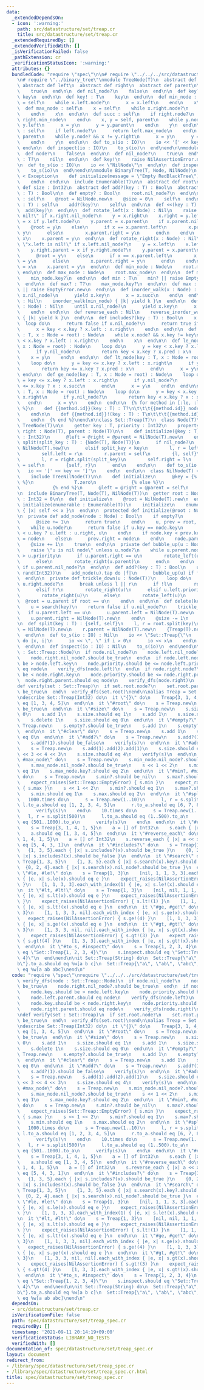 ```yaml
---
data:
  _extendedDependsOn:
  - icon: ':warning:'
    path: src/datastructure/set/treap.cr
    title: src/datastructure/set/treap.cr
  _extendedRequiredBy: []
  _extendedVerifiedWith: []
  _isVerificationFailed: false
  _pathExtension: cr
  _verificationStatusIcon: ':warning:'
  attributes: {}
  bundledCode: "require \"spec\"\n\n# require \"../../../src/datastructure/set/treap\"\
    \n# require \"../binary_tree\"\nmodule TreeNode(T)\n  abstract def key : T\n \
    \ abstract def left\n  abstract def right\n  abstract def parent\n\n  def node?\n\
    \    true\n  end\n\n  def nil_node?\n    false\n  end\n\n  def key? : T?\n   \
    \ key\n  end\n\n  def key! : T\n    key\n  end\n\n  def min_node : self\n    x\
    \ = self\n    while x.left.node?\n      x = x.left\n    end\n    x\n  end\n\n\
    \  def max_node : self\n    x = self\n    while x.right.node?\n      x = x.right\n\
    \    end\n    x\n  end\n\n  def succ : self\n    if right.node?\n      return\
    \ right.min_node\n    end\n    x, y = self, parent\n    while y.node? && x !=\
    \ y.left\n      x = y\n      y = y.parent\n    end\n    y\n  end\n\n  def pred\
    \ : self\n    if left.node?\n      return left.max_node\n    end\n    x, y = self,\
    \ parent\n    while y.node? && x != y.right\n      x = y\n      y = y.parent\n\
    \    end\n    y\n  end\n\n  def to_s(io : IO)\n    io << '[' << key << ']'\n \
    \ end\n\n  def inspect(io : IO)\n    to_s(io)\n  end\nend\n\nmodule TreeNilNode(T)\n\
    \  def node?\n    false\n  end\n\n  def nil_node?\n    true\n  end\n\n  def key?\
    \ : T?\n    nil\n  end\n\n  def key!\n    raise NilAssertionError.new\n  end\n\
    \n  def to_s(io : IO)\n    io << \"NilNode\"\n  end\n\n  def inspect(io : IO)\n\
    \    to_s(io)\n  end\nend\n\nmodule BinaryTree(T, Node, NilNode)\n  class EmptyError\
    \ < Exception\n    def initialize(message = \"Empty RedBlackTree\")\n      super(message)\n\
    \    end\n  end\n\n  include Enumerable(T)\n\n  abstract def root\n  abstract\
    \ def size : Int32\n  abstract def add?(key : T) : Bool\n  abstract def delete(key\
    \ : T) : Bool\n\n  def empty? : Bool\n    root.nil_node?\n  end\n\n  def clear\
    \ : self\n    @root = NilNode.new\n    @size = 0\n    self\n  end\n\n  def add(key\
    \ : T) : self\n    add?(key)\n    self\n  end\n\n  def <<(key : T) : self\n  \
    \  add(key)\n  end\n\n  def rotate_left(x : Node) : Nil\n    raise \"x.right is\
    \ nil!\" if x.right.nil_node?\n    y = x.right\n    x.right = y.left\n    y.left.parent\
    \ = x if y.left.node?\n    y.parent = x.parent\n    if x.parent.nil_node?\n  \
    \    @root = y\n    else\n      if x == x.parent.left\n        x.parent.left =\
    \ y\n      else\n        x.parent.right = y\n      end\n    end\n    y.left =\
    \ x\n    x.parent = y\n  end\n\n  def rotate_right(x : Node) : Nil\n    raise\
    \ \"x.left is nil!\" if x.left.nil_node?\n    y = x.left\n    x.left = y.right\n\
    \    y.right.parent = x if y.right.node?\n    y.parent = x.parent\n    if x.parent.nil_node?\n\
    \      @root = y\n    else\n      if x == x.parent.left\n        x.parent.left\
    \ = y\n      else\n        x.parent.right = y\n      end\n    end\n    y.right\
    \ = x\n    x.parent = y\n  end\n\n  def min_node : Node\n    root.min_node\n \
    \ end\n\n  def max_node : Node\n    root.max_node\n  end\n\n  def min? : T?\n\
    \    min_node.key?\n  end\n\n  def min : T\n    min? || raise EmptyError.new\n\
    \  end\n\n  def max? : T?\n    max_node.key?\n  end\n\n  def max : T\n    max?\
    \ || raise EmptyError.new\n  end\n\n  def inorder_walk(x : Node) : Nil\n    until\
    \ x.nil_node?\n      yield x.key\n      x = x.succ\n    end\n  end\n\n  def each\
    \ : Nil\n    inorder_walk(min_node) { |k| yield k }\n  end\n\n  def reverse_inorder_walk(x\
    \ : Node) : Nil\n    until x.nil_node?\n      yield x.key\n      x = x.pred\n\
    \    end\n  end\n\n  def reverse_each : Nil\n    reverse_inorder_walk(max_node)\
    \ { |k| yield k }\n  end\n\n  def includes?(key : T) : Bool\n    x = root\n  \
    \  loop do\n      return false if x.nil_node?\n      return true if x.key == key\n\
    \      x = key < x.key ? x.left : x.right\n    end\n  end\n\n  def search(key\
    \ : T, x : Node = root) : Node\n    while x.node? && x.key != key\n      x = key\
    \ < x.key ? x.left : x.right\n    end\n    x\n  end\n\n  def le_node(key : T,\
    \ x : Node = root) : Node\n    loop do\n      y = key < x.key ? x.left : x.right\n\
    \      if y.nil_node?\n        return key < x.key ? x.pred : x\n      end\n  \
    \    x = y\n    end\n  end\n\n  def lt_node(key : T, x : Node = root) : Node\n\
    \    loop do\n      y = key <= x.key ? x.left : x.right\n      if y.nil_node?\n\
    \        return key <= x.key ? x.pred : x\n      end\n      x = y\n    end\n \
    \ end\n\n  def ge_node(key : T, x : Node = root) : Node\n    loop do\n      y\
    \ = key <= x.key ? x.left : x.right\n      if y.nil_node?\n        return key\
    \ <= x.key ? x : x.succ\n      end\n      x = y\n    end\n  end\n\n  def gt_node(key\
    \ : T, x : Node = root) : Node\n    loop do\n      y = key < x.key ? x.left :\
    \ x.right\n      if y.nil_node?\n        return key < x.key ? x : x.succ\n   \
    \   end\n      x = y\n    end\n  end\n\n  {% for method in [:le, :lt, :ge, :gt]\
    \ %}\n    def {{method.id}}(key : T) : T?\n\t\t\t{{method.id}}_node(key).key?\n\
    \    end\n\n    def {{method.id}}!(key : T) : T\n\t\t\t{{method.id}}_node(key).key!\n\
    \    end\n  {% end %}\nend\n\nclass Set::Treap(T)\n  class Node(T)\n    include\
    \ TreeNode(T)\n\n    getter key : T, priority : Int32\n    property! left : Node(T),\
    \ right : Node(T), parent : Node(T)\n\n    def initialize(@key : T, @priority\
    \ : Int32)\n      @left = @right = @parent = NilNode(T).new\n    end\n\n    def\
    \ split(split_key : T) : {Node(T), Node(T)}\n      if nil_node?\n        {NilNode(T).new,\
    \ NilNode(T).new}\n      elsif split_key < key\n        l, r = left.split(split_key)\n\
    \        self.left = r\n        r.parent = self\n        {l, self}\n      else\n\
    \        l, r = right.split(split_key)\n        self.right = l\n        l.parent\
    \ = self\n        {self, r}\n      end\n    end\n\n    def to_s(io : IO)\n   \
    \   io << '[' << key << ']'\n    end\n  end\n\n  class NilNode(T) < Node(T)\n\
    \    include TreeNilNode(T)\n\n    def initialize\n      @key = {% if T.class.has_method?(:zero)\
    \ %}\n               T.zero\n             {% else %}\n               T.new\n \
    \            {% end %}\n      @left = @right = @parent = self\n    end\n  end\n\
    \n  include BinaryTree(T, Node(T), NilNode(T))\n  getter root : Node(T), size\
    \ : Int32 = 0\n\n  def initialize\n    @root = NilNode(T).new\n  end\n\n  def\
    \ initialize(enumerable : Enumerable(T))\n    initialize\n    enumerable.each\
    \ { |x| self << x }\n  end\n\n  protected def initialize(@root : Node(T))\n  end\n\
    \n  private def add_node(node : Node) : Bool\n    if empty?\n      @root = node\n\
    \      @size += 1\n      return true\n    end\n    u, prev = root, NilNode(T).new\n\
    \    while u.node?\n      return false if u.key == node.key\n      u, prev = node.key\
    \ < u.key ? u.left : u.right, u\n    end\n    if node.key < prev.key\n      prev.left\
    \ = node\n    else\n      prev.right = node\n    end\n    node.parent = prev\n\
    \    @size += 1\n    true\n  end\n\n  private def bubble_up(u : Node) : Nil\n\
    \    raise \"u is nil node\" unless u.node?\n    while u.parent.node? && u.parent.priority\
    \ > u.priority\n      if u.parent.right == u\n        rotate_left(u.parent)\n\
    \      else\n        rotate_right(u.parent)\n      end\n    end\n    @root = u\
    \ if u.parent.nil_node?\n  end\n\n  def add?(key : T) : Bool\n    u = Node.new(key,\
    \ rand(Int32))\n    add_node(u).tap do |f|\n      bubble_up(u) if f\n    end\n\
    \  end\n\n  private def trickle_down(u : Node(T))\n    loop do\n      l, r = u.left.node?,\
    \ u.right.node?\n      break unless l || r\n      if !l\n        rotate_left(u)\n\
    \      elsif !r\n        rotate_right(u)\n      elsif u.left.priority < u.right.priority\n\
    \        rotate_right(u)\n      else\n        rotate_left(u)\n      end\n    \
    \  @root = u.parent if root == u\n    end\n  end\n\n  def delete(key : T) : Bool\n\
    \    u = search(key)\n    return false if u.nil_node?\n    trickle_down(u)\n \
    \   if u.parent.left == u\n      u.parent.left = NilNode(T).new\n    else\n  \
    \    u.parent.right = NilNode(T).new\n    end\n    @size -= 1\n    true\n  end\n\
    \n  def split(key : T) : {self, self}\n    l, r = root.split(key)\n    l.parent\
    \ = NilNode(T).new\n    r.parent = NilNode(T).new\n    {Treap(T).new(l), Treap(T).new(r)}\n\
    \  end\n\n  def to_s(io : IO) : Nil\n    io << \"Set::Treap{\"\n    each_with_index\
    \ do |x, i|\n      io << \", \" if i > 0\n      io << x\n    end\n    io << '}'\n\
    \  end\n\n  def inspect(io : IO) : Nil\n    to_s(io)\n  end\nend\n\ndef verify_dfs(node\
    \ : Set::Treap::Node)\n  if node.nil_node?\n    node.left.nil_node?.should be_true\n\
    \    node.right.nil_node?.should be_true\n  end\n  if node.left.node?\n    node.key.should\
    \ be > node.left.key\n    node.priority.should be <= node.left.priority\n    node.left.parent.should\
    \ eq node\n    verify_dfs(node.left)\n  end\n  if node.right.node?\n    node.key.should\
    \ be < node.right.key\n    node.priority.should be <= node.right.priority\n  \
    \  node.right.parent.should eq node\n    verify_dfs(node.right)\n  end\nend\n\n\
    def verify(set : Set::Treap)\n  if set.root.node?\n    set.root.parent.nil_node?.should\
    \ be_true\n  end\n  verify_dfs(set.root)\nend\n\nalias Treap = Set::Treap(Int32)\n\
    \ndescribe Set::Treap(Int32) do\n  it \"{}\" do\n    Treap{3, 1, 4, 1, 5}.to_a.should\
    \ eq [1, 3, 4, 5]\n  end\n\n  it \"#root\" do\n    s = Treap.new\n    s.root.nil_node?.should\
    \ be_true\n  end\n\n  it \"#size\" do\n    s = Treap.new\n    s.size.should eq\
    \ 0\n    s.add 1\n    s.size.should eq 1\n    s.add 1\n    s.size.should eq 1\n\
    \    s.delete 1\n    s.size.should eq 0\n  end\n\n  it \"#empty?\" do\n    s =\
    \ Treap.new\n    s.empty?.should be_true\n    s.add 1\n    s.empty?.should be_false\n\
    \  end\n\n  it \"#clear\" do\n    s = Treap.new\n    s.add 1\n    s.clear.size.should\
    \ eq 0\n  end\n\n  it \"#add?\" do\n    s = Treap.new\n    s.add?(1).should be_true\n\
    \    s.add?(1).should be_false\n    verify(s)\n  end\n\n  it \"#add, #<<\" do\n\
    \    s = Treap.new\n    s.add(1).add(2).add(1)\n    s.size.should eq 2\n    s\
    \ << 3 << 4 << 3\n    s.size.should eq 4\n    verify(s)\n  end\n\n  it \"#min_node,\
    \ #max_node\" do\n    s = Treap.new\n    s.min_node.nil_node?.should be_true\n\
    \    s.max_node.nil_node?.should be_true\n    s << 1 << 2\n    s.min_node.key?.should\
    \ eq 1\n    s.max_node.key?.should eq 2\n  end\n\n  it \"#min?, #min, #max?, #max\"\
    \ do\n    s = Treap.new\n    s.min?.should be_nil\n    s.max?.should be_nil\n\
    \    expect_raises(Set::Treap::EmptyError) { s.min }\n    expect_raises(Set::Treap::EmptyError)\
    \ { s.max }\n    s << 1 << 2\n    s.min?.should eq 1\n    s.max?.should eq 2\n\
    \    s.min.should eq 1\n    s.max.should eq 2\n  end\n\n  it \"#split\" do\n \
    \   1000.times do\n      s = Treap.new(1..10)\n      l, r = s.split(5)\n     \
    \ l.to_a.should eq [1, 2, 3, 4, 5]\n      r.to_a.should eq [6, 7, 8, 9, 10]\n\
    \      verify(s)\n    end\n    10.times do\n      s = Treap.new(1..1000)\n   \
    \   l, r = s.split(500)\n      l.to_a.should eq (1..500).to_a\n      r.to_a.should\
    \ eq (501..1000).to_a\n      verify(s)\n    end\n  end\n\n  it \"#each\" do\n\
    \    s = Treap{3, 1, 4, 1, 5}\n    a = [] of Int32\n    s.each { |x| a << x }\n\
    \    a.should eq [1, 3, 4, 5]\n  end\n\n  it \"#reverse_each\" do\n    s = Treap{3,\
    \ 1, 4, 1, 5}\n    a = [] of Int32\n    s.reverse_each { |x| a << x }\n    a.should\
    \ eq [5, 4, 3, 1]\n  end\n\n  it \"#includes?\" do\n    s = Treap{1, 3, 5}\n \
    \   {1, 3, 5}.each { |x| s.includes?(x).should be_true }\n    {0, 2, 4}.each {\
    \ |x| s.includes?(x).should be_false }\n  end\n\n  it \"#search\" do\n    s =\
    \ Treap{1, 3, 5}\n    {1, 3, 5}.each { |x| s.search(x).key?.should eq x }\n  \
    \  {0, 2, 4}.each { |x| s.search(x).nil_node?.should be_true }\n  end\n\n  it\
    \ \"#le, #le!\" do\n    s = Treap{1, 3}\n    [nil, 1, 1, 3, 3].each_with_index\
    \ { |e, x| s.le(x).should eq e }\n    expect_raises(NilAssertionError) { s.le!(0)\
    \ }\n    [1, 1, 3, 3].each_with_index(1) { |e, x| s.le!(x).should eq e }\n  end\n\
    \n  it \"#lt, #lt!\" do\n    s = Treap{1, 3}\n    [nil, nil, 1, 1, 3, 3].each_with_index\
    \ { |e, x| s.lt(x).should eq e }\n    expect_raises(NilAssertionError) { s.lt!(0)\
    \ }\n    expect_raises(NilAssertionError) { s.lt!(1) }\n    [1, 1, 3, 3].each_with_index(2)\
    \ { |e, x| s.lt!(x).should eq e }\n  end\n\n  it \"#ge, #ge!\" do\n    s = Treap{1,\
    \ 3}\n    [1, 1, 3, 3, nil].each_with_index { |e, x| s.ge(x).should eq e }\n \
    \   expect_raises(NilAssertionError) { s.ge!(4) }\n    [1, 1, 3, 3].each_with_index\
    \ { |e, x| s.ge!(x).should eq e }\n  end\n\n  it \"#gt, #gt!\" do\n    s = Treap{1,\
    \ 3}\n    [1, 3, 3, nil, nil].each_with_index { |e, x| s.gt(x).should eq e }\n\
    \    expect_raises(NilAssertionError) { s.gt!(3) }\n    expect_raises(NilAssertionError)\
    \ { s.gt!(4) }\n    [1, 3, 3].each_with_index { |e, x| s.gt!(x).should eq e }\n\
    \  end\n\n  it \"#to_s, #inspect\" do\n    s = Treap{1, 2, 3, 4}\n    s.to_s.should\
    \ eq \"Set::Treap{1, 2, 3, 4}\"\n    s.inspect.should eq \"Set::Treap{1, 2, 3,\
    \ 4}\"\n  end\nend\n\nit Set::Treap(String) do\n  Set::Treap{\"a\", \"c\", \"\
    b\"}.to_a.should eq %w[a b c]\n  Set::Treap{\"a\", \"ab\", \"abc\", \"abc\"}.to_a.should\
    \ eq %w[a ab abc]\nend\n"
  code: "require \"spec\"\nrequire \"../../../src/datastructure/set/treap\"\n\ndef\
    \ verify_dfs(node : Set::Treap::Node)\n  if node.nil_node?\n    node.left.nil_node?.should\
    \ be_true\n    node.right.nil_node?.should be_true\n  end\n  if node.left.node?\n\
    \    node.key.should be > node.left.key\n    node.priority.should be <= node.left.priority\n\
    \    node.left.parent.should eq node\n    verify_dfs(node.left)\n  end\n  if node.right.node?\n\
    \    node.key.should be < node.right.key\n    node.priority.should be <= node.right.priority\n\
    \    node.right.parent.should eq node\n    verify_dfs(node.right)\n  end\nend\n\
    \ndef verify(set : Set::Treap)\n  if set.root.node?\n    set.root.parent.nil_node?.should\
    \ be_true\n  end\n  verify_dfs(set.root)\nend\n\nalias Treap = Set::Treap(Int32)\n\
    \ndescribe Set::Treap(Int32) do\n  it \"{}\" do\n    Treap{3, 1, 4, 1, 5}.to_a.should\
    \ eq [1, 3, 4, 5]\n  end\n\n  it \"#root\" do\n    s = Treap.new\n    s.root.nil_node?.should\
    \ be_true\n  end\n\n  it \"#size\" do\n    s = Treap.new\n    s.size.should eq\
    \ 0\n    s.add 1\n    s.size.should eq 1\n    s.add 1\n    s.size.should eq 1\n\
    \    s.delete 1\n    s.size.should eq 0\n  end\n\n  it \"#empty?\" do\n    s =\
    \ Treap.new\n    s.empty?.should be_true\n    s.add 1\n    s.empty?.should be_false\n\
    \  end\n\n  it \"#clear\" do\n    s = Treap.new\n    s.add 1\n    s.clear.size.should\
    \ eq 0\n  end\n\n  it \"#add?\" do\n    s = Treap.new\n    s.add?(1).should be_true\n\
    \    s.add?(1).should be_false\n    verify(s)\n  end\n\n  it \"#add, #<<\" do\n\
    \    s = Treap.new\n    s.add(1).add(2).add(1)\n    s.size.should eq 2\n    s\
    \ << 3 << 4 << 3\n    s.size.should eq 4\n    verify(s)\n  end\n\n  it \"#min_node,\
    \ #max_node\" do\n    s = Treap.new\n    s.min_node.nil_node?.should be_true\n\
    \    s.max_node.nil_node?.should be_true\n    s << 1 << 2\n    s.min_node.key?.should\
    \ eq 1\n    s.max_node.key?.should eq 2\n  end\n\n  it \"#min?, #min, #max?, #max\"\
    \ do\n    s = Treap.new\n    s.min?.should be_nil\n    s.max?.should be_nil\n\
    \    expect_raises(Set::Treap::EmptyError) { s.min }\n    expect_raises(Set::Treap::EmptyError)\
    \ { s.max }\n    s << 1 << 2\n    s.min?.should eq 1\n    s.max?.should eq 2\n\
    \    s.min.should eq 1\n    s.max.should eq 2\n  end\n\n  it \"#split\" do\n \
    \   1000.times do\n      s = Treap.new(1..10)\n      l, r = s.split(5)\n     \
    \ l.to_a.should eq [1, 2, 3, 4, 5]\n      r.to_a.should eq [6, 7, 8, 9, 10]\n\
    \      verify(s)\n    end\n    10.times do\n      s = Treap.new(1..1000)\n   \
    \   l, r = s.split(500)\n      l.to_a.should eq (1..500).to_a\n      r.to_a.should\
    \ eq (501..1000).to_a\n      verify(s)\n    end\n  end\n\n  it \"#each\" do\n\
    \    s = Treap{3, 1, 4, 1, 5}\n    a = [] of Int32\n    s.each { |x| a << x }\n\
    \    a.should eq [1, 3, 4, 5]\n  end\n\n  it \"#reverse_each\" do\n    s = Treap{3,\
    \ 1, 4, 1, 5}\n    a = [] of Int32\n    s.reverse_each { |x| a << x }\n    a.should\
    \ eq [5, 4, 3, 1]\n  end\n\n  it \"#includes?\" do\n    s = Treap{1, 3, 5}\n \
    \   {1, 3, 5}.each { |x| s.includes?(x).should be_true }\n    {0, 2, 4}.each {\
    \ |x| s.includes?(x).should be_false }\n  end\n\n  it \"#search\" do\n    s =\
    \ Treap{1, 3, 5}\n    {1, 3, 5}.each { |x| s.search(x).key?.should eq x }\n  \
    \  {0, 2, 4}.each { |x| s.search(x).nil_node?.should be_true }\n  end\n\n  it\
    \ \"#le, #le!\" do\n    s = Treap{1, 3}\n    [nil, 1, 1, 3, 3].each_with_index\
    \ { |e, x| s.le(x).should eq e }\n    expect_raises(NilAssertionError) { s.le!(0)\
    \ }\n    [1, 1, 3, 3].each_with_index(1) { |e, x| s.le!(x).should eq e }\n  end\n\
    \n  it \"#lt, #lt!\" do\n    s = Treap{1, 3}\n    [nil, nil, 1, 1, 3, 3].each_with_index\
    \ { |e, x| s.lt(x).should eq e }\n    expect_raises(NilAssertionError) { s.lt!(0)\
    \ }\n    expect_raises(NilAssertionError) { s.lt!(1) }\n    [1, 1, 3, 3].each_with_index(2)\
    \ { |e, x| s.lt!(x).should eq e }\n  end\n\n  it \"#ge, #ge!\" do\n    s = Treap{1,\
    \ 3}\n    [1, 1, 3, 3, nil].each_with_index { |e, x| s.ge(x).should eq e }\n \
    \   expect_raises(NilAssertionError) { s.ge!(4) }\n    [1, 1, 3, 3].each_with_index\
    \ { |e, x| s.ge!(x).should eq e }\n  end\n\n  it \"#gt, #gt!\" do\n    s = Treap{1,\
    \ 3}\n    [1, 3, 3, nil, nil].each_with_index { |e, x| s.gt(x).should eq e }\n\
    \    expect_raises(NilAssertionError) { s.gt!(3) }\n    expect_raises(NilAssertionError)\
    \ { s.gt!(4) }\n    [1, 3, 3].each_with_index { |e, x| s.gt!(x).should eq e }\n\
    \  end\n\n  it \"#to_s, #inspect\" do\n    s = Treap{1, 2, 3, 4}\n    s.to_s.should\
    \ eq \"Set::Treap{1, 2, 3, 4}\"\n    s.inspect.should eq \"Set::Treap{1, 2, 3,\
    \ 4}\"\n  end\nend\n\nit Set::Treap(String) do\n  Set::Treap{\"a\", \"c\", \"\
    b\"}.to_a.should eq %w[a b c]\n  Set::Treap{\"a\", \"ab\", \"abc\", \"abc\"}.to_a.should\
    \ eq %w[a ab abc]\nend\n"
  dependsOn:
  - src/datastructure/set/treap.cr
  isVerificationFile: false
  path: spec/datastructure/set/treap_spec.cr
  requiredBy: []
  timestamp: '2021-09-11 20:14:19+09:00'
  verificationStatus: LIBRARY_NO_TESTS
  verifiedWith: []
documentation_of: spec/datastructure/set/treap_spec.cr
layout: document
redirect_from:
- /library/spec/datastructure/set/treap_spec.cr
- /library/spec/datastructure/set/treap_spec.cr.html
title: spec/datastructure/set/treap_spec.cr
---
```

